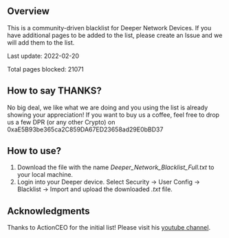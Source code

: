 ## Overview

This is a community-driven blacklist for Deeper Network Devices. 
If you have additional pages to be added to the list, please create an Issue and we will add them to the list.

Last update: 2022-02-20

Total pages blocked: 21071

## How to say THANKS?

No big deal, we like what we are doing and you using the list is already showing your appreciation!
If you want to buy us a coffee, feel free to drop us a few DPR (or any other Crypto) on 0xaE5B93be365ca2C859DA67ED23658ad29E0bBD37 

## How to use?

1. Download the file with the name *Deeper_Network_Blacklist_Full.txt* to your local machine. 
2. Login into your Deeper device. Select Security -> User Config -> Blacklist -> Import and upload the downloaded *.txt* file.

## Acknowledgments

Thanks to ActionCEO for the initial list! Please visit his [youtube channel](https://www.youtube.com/c/ActionCrypto).


